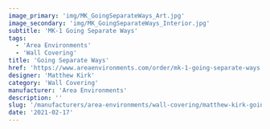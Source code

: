 ```yaml
---
image_primary: 'img/MK_GoingSeparateWays_Art.jpg'
image_secondary: 'img/MK_GoingSeparateWays_Interior.jpg'
subtitle: 'MK-1 Going Separate Ways'
tags:
  - 'Area Environments'
  - 'Wall Covering'
title: 'Going Separate Ways'
href: 'https://www.areaenvironments.com/order/mk-1-going-separate-ways'
designer: 'Matthew Kirk'
category: 'Wall Covering'
manufacturer: 'Area Environments'
description: ''
slug: '/manufacturers/area-environments/wall-covering/matthew-kirk-going-separate-ways'
date: '2021-02-17'
---
```

